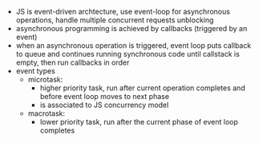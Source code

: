- JS is event-driven archtecture, use event-loop for asynchronous operations, handle multiple concurrent requests unblocking
- asynchronous programming is achieved by callbacks (triggered by an event)
- when an asynchronous operation is triggered, event loop puts callback to queue and continues running synchronous code until callstack is empty, then run callbacks in order
- event types
	- microtask:
		- higher priority task, run after current operation completes and before event loop moves to next phase
		- is associated to JS concurrency model
	- macrotask:
		- lower priority task, run after the current phase of event loop completes
